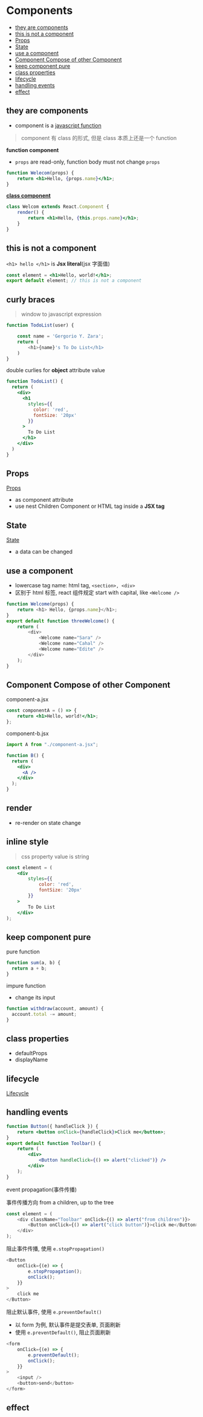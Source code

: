 # Components

- [they are components](#they-are-components)
- [this is not a component](#this-is-not-a-component)
- [Props](#props)
- [State](#state)
- [use a component](#use-a-component)
- [Component Compose of other Component](#component-compose-of-other-component)
- [keep component pure](#keep-component-pure)
- [class properties](#class-properties)
- [lifecycle](#lifecycle)
- [handling events](#handling-events)
- [effect](#effect)

## they are components

- component is a [javascript function](javascript-function.md)

> component 有 class 的形式, 但是 class 本质上还是一个 function

**function component**

- `props` are read-only, function body must not change `props`

```jsx
function Welecom(props) {
    return <h1>Hello, {props.name}</h1>;
}
```

[**class component**](react-class-component.md)

```jsx
class Welcom extends React.Component {
    render() {
        return <h1>Hello, {this.props.name}</h1>;
    }
}
```

## this is not a component

`<h1> hello </h1>` is **Jsx literal**(jsx 字面值)

```jsx
const element = <h1>Hello, world!</h1>;
export default element; // this is not a component
```

## curly braces

> window to javascript expression

```js
function TodoList(user) {

    const name = 'Gergorio Y. Zara';
    return (
        <h1>{name}'s To Do List</h1>
    )
}
```

double curlies for **object** attribute value

```jsx
function TodoList() {
  return (
    <div>
      <h1
        styles={{
          color: 'red',
          fontSize: '20px'
        }}
      >
        To Do List
      </h1>
    </div>
  )
}
```

## Props

[Props](react-component-props.md)

- as component attribute
- use nest Children Component or HTML tag inside a **JSX tag**

## State

[State](react-component-state.md)

- a data can be changed

## use a component

- lowercase tag name: html tag, `<section>, <div>`
- 区别于 html 标签, react 组件规定 start with capital, like `<Welcome />`

```js
function Welcome(props) {
    return <h1> Hello, {props.name}</h1>;
}
export default function threeWelcome() {
    return (
        <div>
            <Welcome name="Sara" />
            <Welcome name="Cahal" />
            <Welcome name="Edite" />
        </div>
    );
}
```

## Component Compose of other Component

component-a.jsx

```jsx
const componentA = () => {
    return <h1>Hello, world!</h1>;
};
```

component-b.jsx

```jsx
import A from "./component-a.jsx";

function B() {
  return (
    <div>
      <A />
    </div>
  );
}
```

## render

- re-render on state change

## inline style

> css property value is string

```jsx
const element = (
    <div
        styles={{
            color: 'red',
            fontSize: '20px'
        }}
    >
        To Do List
    </div>
);
```

## keep component pure

pure function

```js
function sum(a, b) {
  return a + b;
}
```

impure function

- change its input

```js
function withdraw(account, amount) {
  account.total -= amount;
}
```

## class properties

- defaultProps
- displayName

## lifecycle

[Lifecycle](react-component-lifecycle.md)

## handling events

```jsx
function Button({ handleClick }) {
    return <button onClick={handleClick}>Click me</button>;
}
export default function Toolbar() {
    return (
        <div>
            <Button handleClick={() => alert("clicked")} />
        </div>
    );
}
```

event propagation(事件传播)

事件传播方向 from a children, up to the tree

```js
const element = (
    <div className="Toolbar" onClick={() => alert("from children")}>
        <Button onClick={() => alert("click button")}>click me</Button>
    </div>
);
```

阻止事件传播, 使用 `e.stopPropagation()`

```js
<Button
    onClick={(e) => {
        e.stopPropagation();
        onClick();
    }}
>
    click me
</Button>
```

阻止默认事件, 使用 `e.preventDefault()`

-   以 form 为例, 默认事件是提交表单, 页面刷新
-   使用 `e.preventDefault()`, 阻止页面刷新

```js
<form
    onClick={(e) => {
        e.preventDefault();
        onClick();
    }}
>
    <input />
    <button>send</button>
</form>
```

## effect
